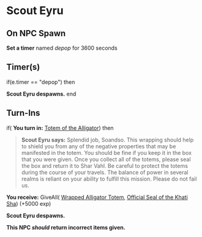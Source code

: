 # Scout Eyru
## On NPC Spawn

**Set a timer** named *depop* for 3600 seconds
## Timer(s)

if(e.timer == "depop") then


**Scout Eyru despawns.**
end

## Turn-Ins




if( **You turn in:** [Totem of the Alligator](/item/9042)) then


>**Scout Eyru says:** Splendid job, Soandso. This wrapping should help to shield you from any of the negative properties that may be manifested in the totem. You should be fine if you keep it in the box that you were given. Once you collect all of the totems, please seal the box and return it to Shar Vahl. Be careful to protect the totems during the course of your travels. The balance of power in several realms is reliant on your ability to fulfill this mission. Please do not fail us.


 **You receive:** GiveAll( [Wrapped Alligator Totem](/item/9043), [Official Seal of the Khati Sha](/item/9031)) (+5000 exp)


**Scout Eyru despawns.**

**This NPC *should* return incorrect items given.**

